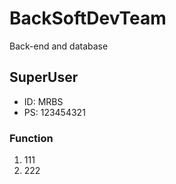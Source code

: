 # BackSoftDevTeam
 Back-end and database
## SuperUser
- ID: MRBS
- PS: 123454321
### Function
1. 111
2. 222
